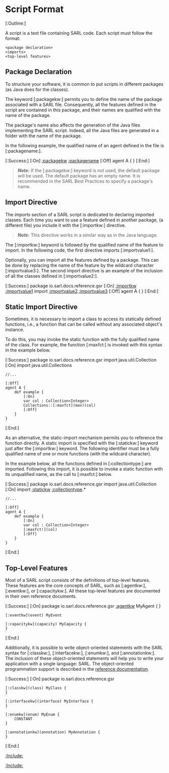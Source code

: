 # Script Format

[:Outline:]

A script is a text file containing SARL code. Each script must follow the format:

```text
<package declaration>
<imports>
<top-level features>
```


## Package Declaration

To structure your software, it is common to put scripts in different packages (as Java does for the classes).

The keyword [:packagekw:] permits you to define the name of the package associated with a
SARL file. Consequently, all the features defined in the script are contained in this package,
and their names are qualified with the name of the package.

The package's name also affects the generation of the Java files implementing the SARL script. Indeed,
all the Java files are generated in a folder with the name of the package.

In the following example, the qualified name of an agent defined in the file is [:packagename:].

[:Success:]
	[:On]
	[:packagekw](package) [:packagename](io.sarl.docs.reference.gsr)
	[:Off]
	agent A { }
[:End:]

> **_Note:_** If the [:packagekw:] keyword is not used, the default package will be used. The default
> package has an empty name. It is recommended in the SARL Best Practices to specify a package's
> name. 


## Import Directive

The _imports_ section of a SARL script is dedicated to declaring imported classes.
Each time you want to use a feature defined in another package, (a different file)
you include it with the [:importkw:] directive.

> **_Note:_** This directive works in a similar way as in the Java language.

The [:importkw:] keyword is followed by the qualified name of the feature to import.
In the following code, the first directive imports [:importvalue1:].

Optionally, you can import all the features defined by a package.
This can be done by replacing the name of the feature by the
wildcard character [:importvalue3:]. The second import directive is an example of the inclusion of
all the classes defined in [:importvalue2:].

[:Success:]
	package io.sarl.docs.reference.gsr
	[:On]
	[:importkw](import) [:importvalue1](java.util.List)
	import [:importvalue2](java.net).[:importvalue3](*)
	[:Off]
	agent A { }
[:End:]


## Static Import Directive

Sometimes, it is necessary to import a class to access its statically defined functions,
i.e., a function that can be called without any associated object's instance.

To do this, you may invoke the static function with the fully qualified name of the
class. For example, the function [:maxfct:] is invoked with this syntax in the example below.

[:Success:]
	package io.sarl.docs.reference.gsr
	import java.util.Collection
	[:On]
	import java.util.Collections

	//...

	[:Off]
	agent A {
		def example {
			[:On]
			var col : Collection<Integer>
			Collections::[:maxfct](max)(col)
			[:Off]
		}
	}
[:End:]


As an alternative, the static-import mechanism permits you to reference the function directly.
A static import is specified with the [:statickw:] keyword just after the [:importkw:] keyword.
The following identifier must be a fully qualified name of one or more functions (with the
wildcard character).

In the example below, all the functions defined in [:collectiontype:] are imported.
Following this import, it is possible to invoke a static function with its unqualified
name, as the call to [:maxfct:] below.

[:Success:]
	package io.sarl.docs.reference.gsr
	import java.util.Collection
	[:On]
	import [:statickw](static) [:collectiontype](java.util.Collections).*

	//...

	[:Off]
	agent A {
		def example {
			[:On]
			var col : Collection<Integer>
			[:maxfct!](col)
			[:Off]
		}
	}
[:End:]


## Top-Level Features

Most of a SARL script consists of the definitions of top-level features. These features are the
core concepts of SARL, such as [:agentkw:], [:eventkw:], or [:capacitykw:].
All these top-level features are documented in their own reference documents.

[:Success:]
	[:On]
	package io.sarl.docs.reference.gsr
	[:agentkw](agent) MyAgent {
	}
	
	[:eventkw](event) MyEvent
	
	[:capacitykw](capacity) MyCapacity {
	}
[:End:]


Additionally, it is possible to write object-oriented statements with
the SARL syntax for [:classkw:], [:interfacekw:], [:enumkw:], and [:annotationkw:].
The inclusion of these object-oriented statements will help you to write your
application with a single language: SARL. The object-oriented programmation support
is described in the [reference documentation](../OOP.md).

[:Success:]
	[:On]
	package io.sarl.docs.reference.gsr
	
	[:classkw](class) MyClass {
	}
	
	[:interfacekw](interface) MyInterface {
	}
	
	[:enumkw](enum) MyEnum {
		CONSTANT
	}
	
	[:annotationkw](annotation) MyAnnotation {
	}
[:End:]



[:Include:](../generalsyntaxref.inc)

[:Include:](../../legal.inc)
